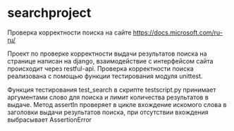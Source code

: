 # searchproject
Проверка корректности поиска на сайте https://docs.microsoft.com/ru-ru/

Проект по проверке корректности выдачи результатов поиска на странице написан на django,
взаимодействие с интерфейсом сайта происходит через restful-api.
Проверка корректности поиска реализована с помощью функции тестирования модуля unittest.

  Функция тестирования test_search в скрипте testscript.py принимает аргументами слово для поиска и лимит количества результатов в выдаче.
  Метод assertIn проверяет в цикле вхождение искомого слова в заголовки выдачи результатов поиска, 
  при отсутствии вхождения выбрасывает AssertionError
  
